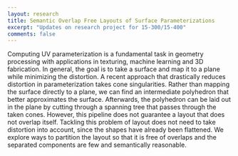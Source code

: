 ```yaml
---
layout: research
title: Semantic Overlap Free Layouts of Surface Parameterizations
excerpt: "Updates on research project for 15-300/15-400"
comments: false
---
```


Computing UV parameterization is a fundamental task in geometry processing with applications in texturing, machine learning and 3D fabrication. In general, the goal is to take a surface and map it to a plane while minimizing the distortion. A recent approach that drastically reduces distortion in parameterization takes cone singularities. Rather than mapping the surface directly to a plane, we can find an intermediate polyhedron that better approximates the surface. Afterwards, the polyhedron can be laid out in the plane by cutting through a spanning tree that passes through the taken cones. However, this pipeline does not guarantee a layout that does not overlap itself. Tackling this problem of layout does not need to take distortion into account, since the shapes have already been flattened. We explore ways to partition the layout so that it is free of overlaps and the separated components are few and semantically reasonable. 
